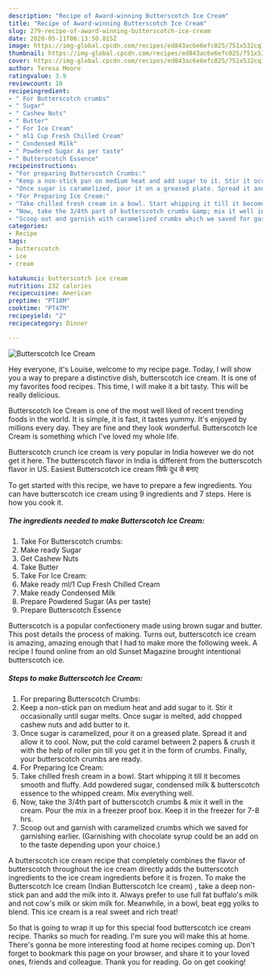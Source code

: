 ```yaml
---
description: "Recipe of Award-winning Butterscotch Ice Cream"
title: "Recipe of Award-winning Butterscotch Ice Cream"
slug: 279-recipe-of-award-winning-butterscotch-ice-cream
date: 2020-05-11T06:13:50.815Z
image: https://img-global.cpcdn.com/recipes/ed843ac6e6efc025/751x532cq70/butterscotch-ice-cream-recipe-main-photo.jpg
thumbnail: https://img-global.cpcdn.com/recipes/ed843ac6e6efc025/751x532cq70/butterscotch-ice-cream-recipe-main-photo.jpg
cover: https://img-global.cpcdn.com/recipes/ed843ac6e6efc025/751x532cq70/butterscotch-ice-cream-recipe-main-photo.jpg
author: Teresa Moore
ratingvalue: 3.9
reviewcount: 10
recipeingredient:
- " For Butterscotch crumbs"
- " Sugar"
- " Cashew Nuts"
- " Butter"
- " For Ice Cream"
- " ml1 Cup Fresh Chilled Cream"
- " Condensed Milk"
- " Powdered Sugar As per taste"
- " Butterscotch Essence"
recipeinstructions:
- "For preparing Butterscotch Crumbs:"
- "Keep a non-stick pan on medium heat and add sugar to it. Stir it occasionally until sugar melts. Once sugar is melted, add chopped cashew nuts and add butter to it."
- "Once sugar is caramelized, pour it on a greased plate. Spread it and allow it to cool. Now, put the cold caramel between 2 papers &amp; crush it with the help of roller pin till you get it in the form of crumbs. Finally, your butterscotch crumbs are ready."
- "For Preparing Ice Cream:"
- "Take chilled fresh cream in a bowl. Start whipping it till it becomes smooth and fluffy. Add powdered sugar, condensed milk &amp; butterscotch essence to the whipped cream. Mix everything well."
- "Now, take the 3/4th part of butterscotch crumbs &amp; mix it well in the cream. Pour the mix in a freezer proof box. Keep it in the freezer for 7-8 hrs."
- "Scoop out and garnish with caramelized crumbs which we saved for garnishing earlier. (Garnishing with chocolate syrup could be an add on to the taste depending upon your choice.)"
categories:
- Recipe
tags:
- butterscotch
- ice
- cream

katakunci: butterscotch ice cream 
nutrition: 232 calories
recipecuisine: American
preptime: "PT18M"
cooktime: "PT47M"
recipeyield: "2"
recipecategory: Dinner

---
```



![Butterscotch Ice Cream](https://img-global.cpcdn.com/recipes/ed843ac6e6efc025/751x532cq70/butterscotch-ice-cream-recipe-main-photo.jpg)

Hey everyone, it's Louise, welcome to my recipe page. Today, I will show you a way to prepare a distinctive dish, butterscotch ice cream. It is one of my favorites food recipes. This time, I will make it a bit tasty. This will be really delicious.

Butterscotch Ice Cream is one of the most well liked of recent trending foods in the world. It is simple, it is fast, it tastes yummy. It's enjoyed by millions every day. They are fine and they look wonderful. Butterscotch Ice Cream is something which I've loved my whole life.

Butterscotch crunch ice cream is very popular in India however we do not get it here. The butterscotch flavor in India is different from the butterscotch flavor in US. Easiest Butterscotch ice cream सिर्फ दूध से बनाए


To get started with this recipe, we have to prepare a few ingredients. You can have butterscotch ice cream using 9 ingredients and 7 steps. Here is how you cook it.

<!--inarticleads1-->

##### The ingredients needed to make Butterscotch Ice Cream:

1. Take  For Butterscotch crumbs:
1. Make ready  Sugar
1. Get  Cashew Nuts
1. Take  Butter
1. Take  For Ice Cream:
1. Make ready  ml/1 Cup Fresh Chilled Cream
1. Make ready  Condensed Milk
1. Prepare  Powdered Sugar (As per taste)
1. Prepare  Butterscotch Essence


Butterscotch is a popular confectionery made using brown sugar and butter. This post details the process of making. Turns out, butterscotch ice cream is amazing, amazing enough that I had to make more the following week. A recipe I found online from an old Sunset Magazine brought intentional butterscotch ice. 

<!--inarticleads2-->

##### Steps to make Butterscotch Ice Cream:

1. For preparing Butterscotch Crumbs:
1. Keep a non-stick pan on medium heat and add sugar to it. Stir it occasionally until sugar melts. Once sugar is melted, add chopped cashew nuts and add butter to it.
1. Once sugar is caramelized, pour it on a greased plate. Spread it and allow it to cool. Now, put the cold caramel between 2 papers &amp; crush it with the help of roller pin till you get it in the form of crumbs. Finally, your butterscotch crumbs are ready.
1. For Preparing Ice Cream:
1. Take chilled fresh cream in a bowl. Start whipping it till it becomes smooth and fluffy. Add powdered sugar, condensed milk &amp; butterscotch essence to the whipped cream. Mix everything well.
1. Now, take the 3/4th part of butterscotch crumbs &amp; mix it well in the cream. Pour the mix in a freezer proof box. Keep it in the freezer for 7-8 hrs.
1. Scoop out and garnish with caramelized crumbs which we saved for garnishing earlier. (Garnishing with chocolate syrup could be an add on to the taste depending upon your choice.)


A butterscotch ice cream recipe that completely combines the flavor of butterscotch throughout the ice cream directly adds the butterscotch ingredients to the ice cream ingredients before it is frozen. To make the Butterscotch Ice cream (Indian Butterscotch Ice cream) , take a deep non-stick pan and add the milk into it. Always prefer to use full fat buffalo&#39;s milk and not cow&#39;s milk or skim milk for. Meanwhile, in a bowl, beat egg yolks to blend. This ice cream is a real sweet and rich treat! 

So that is going to wrap it up for this special food butterscotch ice cream recipe. Thanks so much for reading. I'm sure you will make this at home. There's gonna be more interesting food at home recipes coming up. Don't forget to bookmark this page on your browser, and share it to your loved ones, friends and colleague. Thank you for reading. Go on get cooking!
